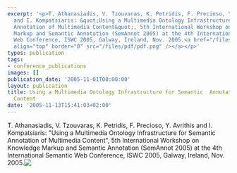 ```yaml
---
excerpt: '<p>T. Athanasiadis, V. Tzouvaras, K. Petridis, F. Precioso, Y. Avrithis
  and I. Kompatsiaris: &quot;Using a Multimedia Ontology Infrastructure for Semantic
  Annotation of Multimedia Content&quot;, 5th International Workshop on Knowledge
  Markup and Semantic Annotation (SemAnnot 2005) at the 4th International Semantic
  Web Conference, ISWC 2005, Galway, Ireland, Nov. 2005.<a href="/files/pdf/semannot05.pdf"><img
  align="top" border="0" src="/files/pdf/pdf.png" /></a></p>'
types: publication
tags:
- conference_publications
images: []
publication_date: '2005-11-01T00:00:00'
layout: publication
title: Using a Multimedia Ontology Infrastructure for Semantic  Annotation of Multimedia
  Content
date: '2005-11-13T15:41:03+02:00'
---
```

<p>T. Athanasiadis, V. Tzouvaras, K. Petridis, F. Precioso, Y. Avrithis and I. Kompatsiaris: &quot;Using a Multimedia Ontology Infrastructure for Semantic Annotation of Multimedia Content&quot;, 5th International Workshop on Knowledge Markup and Semantic Annotation (SemAnnot 2005) at the 4th International Semantic Web Conference, ISWC 2005, Galway, Ireland, Nov. 2005.<a href="/files/pdf/semannot05.pdf"><img align="top" border="0" src="/files/pdf/pdf.png" /></a></p>

